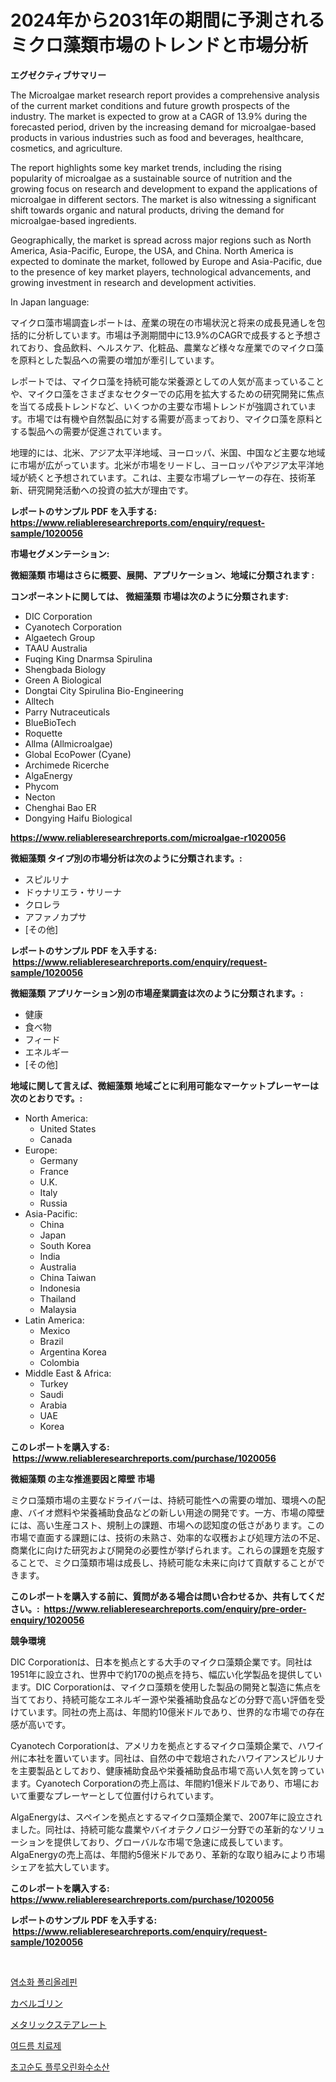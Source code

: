 <p><h1>2024年から2031年の期間に予測されるミクロ藻類市場のトレンドと市場分析</h1></p><p><strong>エグゼクティブサマリー</strong></p>
<p><p>The Microalgae market research report provides a comprehensive analysis of the current market conditions and future growth prospects of the industry. The market is expected to grow at a CAGR of 13.9% during the forecasted period, driven by the increasing demand for microalgae-based products in various industries such as food and beverages, healthcare, cosmetics, and agriculture.</p><p>The report highlights some key market trends, including the rising popularity of microalgae as a sustainable source of nutrition and the growing focus on research and development to expand the applications of microalgae in different sectors. The market is also witnessing a significant shift towards organic and natural products, driving the demand for microalgae-based ingredients.</p><p>Geographically, the market is spread across major regions such as North America, Asia-Pacific, Europe, the USA, and China. North America is expected to dominate the market, followed by Europe and Asia-Pacific, due to the presence of key market players, technological advancements, and growing investment in research and development activities.</p><p>In Japan language:</p><p>マイクロ藻市場調査レポートは、産業の現在の市場状況と将来の成長見通しを包括的に分析しています。市場は予測期間中に13.9%のCAGRで成長すると予想されており、食品飲料、ヘルスケア、化粧品、農業など様々な産業でのマイクロ藻を原料とした製品への需要の増加が牽引しています。</p><p>レポートでは、マイクロ藻を持続可能な栄養源としての人気が高まっていることや、マイクロ藻をさまざまなセクターでの応用を拡大するための研究開発に焦点を当てる成長トレンドなど、いくつかの主要な市場トレンドが強調されています。市場では有機や自然製品に対する需要が高まっており、マイクロ藻を原料とする製品への需要が促進されています。</p><p>地理的には、北米、アジア太平洋地域、ヨーロッパ、米国、中国など主要な地域に市場が広がっています。北米が市場をリードし、ヨーロッパやアジア太平洋地域が続くと予想されています。これは、主要な市場プレーヤーの存在、技術革新、研究開発活動への投資の拡大が理由です。</p></p>
<p><strong>レポートのサンプル PDF を入手する: <a href="https://www.reliableresearchreports.com/enquiry/request-sample/1020056">https://www.reliableresearchreports.com/enquiry/request-sample/1020056</a></strong></p>
<p><strong>市場セグメンテーション:</strong></p>
<p><strong> 微細藻類 市場はさらに概要、展開、アプリケーション、地域に分類されます :</strong></p>
<p><strong>コンポーネントに関しては、 微細藻類 市場は次のように分類されます: &nbsp;</strong></p>
<p><ul><li>DIC Corporation</li><li>Cyanotech Corporation</li><li>Algaetech Group</li><li>TAAU Australia</li><li>Fuqing King Dnarmsa Spirulina</li><li>Shengbada Biology</li><li>Green A Biological</li><li>Dongtai City Spirulina Bio-Engineering</li><li>Alltech</li><li>Parry Nutraceuticals</li><li>BlueBioTech</li><li>Roquette</li><li>Allma (Allmicroalgae)</li><li>Global EcoPower (Cyane)</li><li>Archimede Ricerche</li><li>AlgaEnergy</li><li>Phycom</li><li>Necton</li><li>Chenghai Bao ER</li><li>Dongying Haifu Biological</li></ul></p>
<p><strong><a href="https://www.reliableresearchreports.com/microalgae-r1020056">https://www.reliableresearchreports.com/microalgae-r1020056</a></strong></p>
<p><strong> 微細藻類 タイプ別の市場分析は次のように分類されます。:</strong></p>
<p><ul><li>スピルリナ</li><li>ドゥナリエラ・サリーナ</li><li>クロレラ</li><li>アファノカプサ</li><li>[その他]</li></ul></p>
<p><strong>レポートのサンプル PDF を入手する: &nbsp;<a href="https://www.reliableresearchreports.com/enquiry/request-sample/1020056">https://www.reliableresearchreports.com/enquiry/request-sample/1020056</a></strong></p>
<p><strong> 微細藻類 アプリケーション別の市場産業調査は次のように分類されます。:</strong></p>
<p><ul><li>健康</li><li>食べ物</li><li>フィード</li><li>エネルギー</li><li>[その他]</li></ul></p>
<p><strong>地域に関して言えば、微細藻類 地域ごとに利用可能なマーケットプレーヤーは次のとおりです。:</strong></p>
<p><ul>
    <li>
        North America:
        <ul>
            <li>United States</li>
            <li>Canada</li>
        </ul>
    </li>
    <li>
        Europe:
        <ul>
            <li>Germany</li>
            <li>France</li>
            <li>U.K.</li>
            <li>Italy</li>
            <li>Russia</li>
        </ul>
    </li>
    <li>
        Asia-Pacific:
        <ul>
            <li>China</li>
            <li>Japan</li>
            <li>South Korea</li>
            <li>India</li>
            <li>Australia</li>
            <li>China Taiwan</li>
            <li>Indonesia</li>
            <li>Thailand</li>
            <li>Malaysia</li>
        </ul>
    </li>
    <li>
        Latin America:
        <ul>
            <li>Mexico</li>
            <li>Brazil</li>
            <li>Argentina Korea</li>
            <li>Colombia</li>
        </ul>
    </li>
    <li>
        Middle East & Africa:
        <ul>
            <li>Turkey</li>
            <li>Saudi</li>
            <li>Arabia</li>
            <li>UAE</li>
            <li>Korea</li>
        </ul>
    </li>
    </ul></p>
<p><strong>このレポートを購入する: &nbsp;<a href="https://www.reliableresearchreports.com/purchase/1020056">https://www.reliableresearchreports.com/purchase/1020056</a></strong></p>
<p><strong>微細藻類 の主な推進要因と障壁 市場</strong></p>
<p><p>ミクロ藻類市場の主要なドライバーは、持続可能性への需要の増加、環境への配慮、バイオ燃料や栄養補助食品などの新しい用途の開発です。一方、市場の障壁には、高い生産コスト、規制上の課題、市場への認知度の低さがあります。この市場で直面する課題には、技術の未熟さ、効率的な収穫および処理方法の不足、商業化に向けた研究および開発の必要性が挙げられます。これらの課題を克服することで、ミクロ藻類市場は成長し、持続可能な未来に向けて貢献することができます。</p></p>
<p><strong>このレポートを購入する前に、質問がある場合は問い合わせるか、共有してください。:&nbsp; <a href="https://www.reliableresearchreports.com/enquiry/pre-order-enquiry/1020056">https://www.reliableresearchreports.com/enquiry/pre-order-enquiry/1020056</a></strong></p>
<p><strong>競争環境</strong></p>
<p><p>DIC Corporationは、日本を拠点とする大手のマイクロ藻類企業です。同社は1951年に設立され、世界中で約170の拠点を持ち、幅広い化学製品を提供しています。DIC Corporationは、マイクロ藻類を使用した製品の開発と製造に焦点を当てており、持続可能なエネルギー源や栄養補助食品などの分野で高い評価を受けています。同社の売上高は、年間約10億米ドルであり、世界的な市場での存在感が高いです。</p><p>Cyanotech Corporationは、アメリカを拠点とするマイクロ藻類企業で、ハワイ州に本社を置いています。同社は、自然の中で栽培されたハワイアンスピルリナを主要製品としており、健康補助食品や栄養補助食品市場で高い人気を誇っています。Cyanotech Corporationの売上高は、年間約1億米ドルであり、市場において重要なプレーヤーとして位置付けられています。</p><p>AlgaEnergyは、スペインを拠点とするマイクロ藻類企業で、2007年に設立されました。同社は、持続可能な農業やバイオテクノロジー分野での革新的なソリューションを提供しており、グローバルな市場で急速に成長しています。AlgaEnergyの売上高は、年間約5億米ドルであり、革新的な取り組みにより市場シェアを拡大しています。</p></p>
<p><strong>このレポートを購入する: &nbsp; <a href="https://www.reliableresearchreports.com/purchase/1020056">https://www.reliableresearchreports.com/purchase/1020056</a></strong></p>
<p><strong>レポートのサンプル PDF を入手する: &nbsp;<a href="https://www.reliableresearchreports.com/enquiry/request-sample/1020056">https://www.reliableresearchreports.com/enquiry/request-sample/1020056</a></strong><strong></strong></p>
<p>&nbsp;</p>
<p><p><a href="https://medium.com/@bobbyreitenberg879562023/%EC%97%BC%EC%86%8C%ED%99%94%EB%90%9C-%ED%8F%B4%EB%A6%AC%EC%98%AC%EB%A0%88%ED%95%80-%EC%8B%9C%EC%9E%A5-%EC%8B%9C%EC%9E%A5-cagr-%EC%8B%9C%EC%9E%A5-%EB%8F%99%ED%96%A5-%EB%B0%8F-%EC%84%B1%EC%9E%A5-%EC%A0%84%EB%9E%B5%EC%97%90-%EB%8C%80%ED%95%9C-%ED%86%B5%EC%B0%B0%EB%A0%A5-8c84a95836a5">염소화 폴리올레핀</a></p><p><a href="https://medium.com/@annchovey1988/%E3%82%AB%E3%83%99%E3%83%AB%E3%82%B4%E3%83%AA%E3%83%B3%E3%81%AE%E3%82%B7%E3%82%A7%E3%82%A2%E3%81%AE%E9%80%B2%E5%8C%96%E3%81%A8%E5%B8%82%E5%A0%B4%E6%88%90%E9%95%B7%E3%83%88%E3%83%AC%E3%83%B3%E3%83%892024%E5%B9%B4%E3%81%8B%E3%82%892031%E5%B9%B4-17faf5f3a60e">カベルゴリン</a></p><p><a href="https://medium.com/@logaolloway76845/%E9%87%91%E5%B1%9E%E3%82%B9%E3%83%86%E3%82%A2%E3%83%AC%E3%83%BC%E3%83%88%E5%B8%82%E5%A0%B4%E8%A6%8F%E6%A8%A1%E3%81%AF-%E4%B8%96%E7%95%8C%E3%81%AE%E6%A5%AD%E7%95%8C%E3%81%AB%E3%81%8A%E3%81%91%E3%82%8B%E6%9C%80%E9%81%A9%E3%81%AA%E3%83%9E%E3%83%BC%E3%82%B1%E3%83%86%E3%82%A3%E3%83%B3%E3%82%B0%E3%83%81%E3%83%A3%E3%83%8D%E3%83%AB%E3%82%92%E6%98%8E%E3%82%89%E3%81%8B%E3%81%AB%E3%81%99%E3%82%8B-a787b2a629d5">メタリックステアレート</a></p><p><a href="https://github.com/sammyUltyylrich9067856/Market-Research-Report-List-1/blob/main/401540625031.md">여드름 치료제</a></p><p><a href="https://github.com/Elenrrera7685/Market-Research-Report-List-1/blob/main/301864925030.md">초고순도 플루오린화수소산</a></p></p>